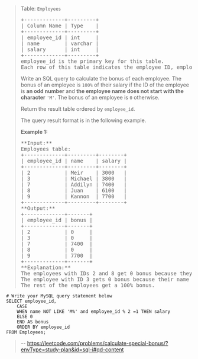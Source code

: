 > Table: `Employees`
> 
> <pre>+-------------+---------+
> | Column Name | Type    |
> +-------------+---------+
> | employee_id | int     |
> | name        | varchar |
> | salary      | int     |
> +-------------+---------+
> employee_id is the primary key for this table.
> Each row of this table indicates the employee ID, employee name, and salary.
> </pre>
> 
> Write an SQL query to calculate the bonus of each employee. The bonus of an employee is `100%` of their salary if the ID of the employee is **an odd number** and **the employee name does not start with the character** `'M'`. The bonus of an employee is `0` otherwise.
> 
> Return the result table ordered by `employee_id`.
> 
> The query result format is in the following example.
> 
> **Example 1:**
> 
> <pre>**Input:** 
> Employees table:
> +-------------+---------+--------+
> | employee_id | name    | salary |
> +-------------+---------+--------+
> | 2           | Meir    | 3000   |
> | 3           | Michael | 3800   |
> | 7           | Addilyn | 7400   |
> | 8           | Juan    | 6100   |
> | 9           | Kannon  | 7700   |
> +-------------+---------+--------+
> **Output:** 
> +-------------+-------+
> | employee_id | bonus |
> +-------------+-------+
> | 2           | 0     |
> | 3           | 0     |
> | 7           | 7400  |
> | 8           | 0     |
> | 9           | 7700  |
> +-------------+-------+
> **Explanation:** 
> The employees with IDs 2 and 8 get 0 bonus because they have an even employee_id.
> The employee with ID 3 gets 0 bonus because their name starts with 'M'.
> The rest of the employees get a 100% bonus.</pre>
```
# Write your MySQL query statement below
SELECT employee_id,
    CASE
    WHEN name NOT LIKE 'M%' and employee_id % 2 =1 THEN salary
    ELSE 0
    END AS bonus
    ORDER BY employee_id
FROM Employees;
```
>
> -- https://leetcode.com/problems/calculate-special-bonus/?envType=study-plan&id=sql-i#qd-content
